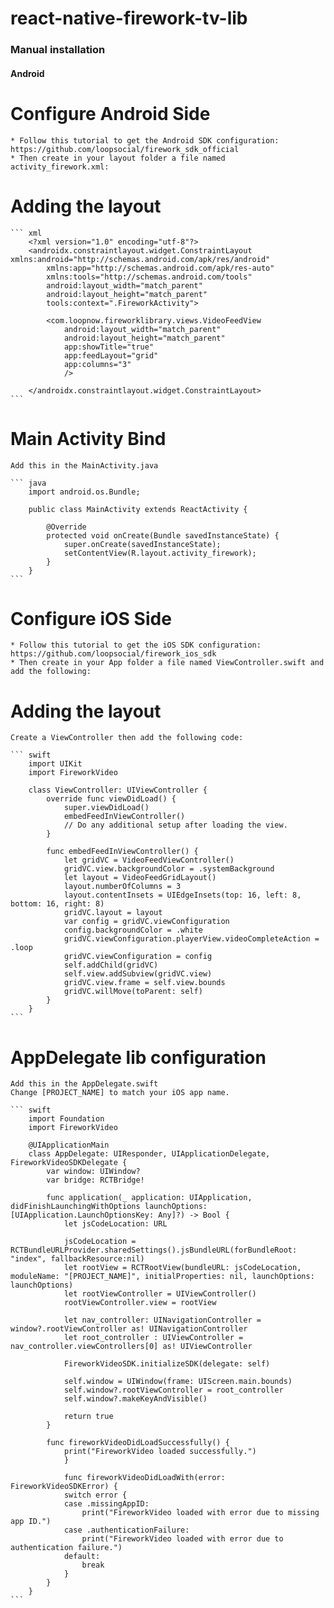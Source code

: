 
# react-native-firework-tv-lib

### Manual installation

#### Android

# Configure Android Side
    * Follow this tutorial to get the Android SDK configuration: https://github.com/loopsocial/firework_sdk_official
    * Then create in your layout folder a file named activity_firework.xml:

# Adding the layout
	``` xml
		<?xml version="1.0" encoding="utf-8"?>
		<androidx.constraintlayout.widget.ConstraintLayout xmlns:android="http://schemas.android.com/apk/res/android"
			xmlns:app="http://schemas.android.com/apk/res-auto"
			xmlns:tools="http://schemas.android.com/tools"
			android:layout_width="match_parent"
			android:layout_height="match_parent"
			tools:context=".FireworkActivity">

			<com.loopnow.fireworklibrary.views.VideoFeedView
				android:layout_width="match_parent"
				android:layout_height="match_parent"
				app:showTitle="true"
				app:feedLayout="grid"
				app:columns="3"
				/>

		</androidx.constraintlayout.widget.ConstraintLayout>
	```

# Main Activity Bind
    Add this in the MainActivity.java

    ``` java
		import android.os.Bundle;

		public class MainActivity extends ReactActivity {

			@Override
			protected void onCreate(Bundle savedInstanceState) {
				super.onCreate(savedInstanceState);
				setContentView(R.layout.activity_firework);
			}
		}
    ```

# Configure iOS Side
    * Follow this tutorial to get the iOS SDK configuration: https://github.com/loopsocial/firework_ios_sdk
    * Then create in your App folder a file named ViewController.swift and add the following:

# Adding the layout
    Create a ViewController then add the following code:

    ``` swift
        import UIKit
		import FireworkVideo

		class ViewController: UIViewController {
			override func viewDidLoad() {
				super.viewDidLoad()
				embedFeedInViewController()
				// Do any additional setup after loading the view.
			}
			
			func embedFeedInViewController() {
				let gridVC = VideoFeedViewController()
				gridVC.view.backgroundColor = .systemBackground
				let layout = VideoFeedGridLayout()
				layout.numberOfColumns = 3
				layout.contentInsets = UIEdgeInsets(top: 16, left: 8, bottom: 16, right: 8)
				gridVC.layout = layout
				var config = gridVC.viewConfiguration
				config.backgroundColor = .white
				gridVC.viewConfiguration.playerView.videoCompleteAction = .loop
				gridVC.viewConfiguration = config
				self.addChild(gridVC)
				self.view.addSubview(gridVC.view)
				gridVC.view.frame = self.view.bounds
				gridVC.willMove(toParent: self)
			}
		}
    ```

# AppDelegate lib configuration
    Add this in the AppDelegate.swift
	Change [PROJECT_NAME] to match your iOS app name.

    ``` swift
        import Foundation
		import FireworkVideo

		@UIApplicationMain
		class AppDelegate: UIResponder, UIApplicationDelegate, FireworkVideoSDKDelegate {
			var window: UIWindow?
			var bridge: RCTBridge!

			func application(_ application: UIApplication, didFinishLaunchingWithOptions launchOptions: [UIApplication.LaunchOptionsKey: Any]?) -> Bool {
				let jsCodeLocation: URL

				jsCodeLocation = RCTBundleURLProvider.sharedSettings().jsBundleURL(forBundleRoot: "index", fallbackResource:nil)
				let rootView = RCTRootView(bundleURL: jsCodeLocation, moduleName: "[PROJECT_NAME]", initialProperties: nil, launchOptions: launchOptions)
				let rootViewController = UIViewController()
				rootViewController.view = rootView
				
				let nav_controller: UINavigationController = window?.rootViewController as! UINavigationController
				let root_controller : UIViewController = nav_controller.viewControllers[0] as! UIViewController
				
				FireworkVideoSDK.initializeSDK(delegate: self)
				
				self.window = UIWindow(frame: UIScreen.main.bounds)
				self.window?.rootViewController = root_controller
				self.window?.makeKeyAndVisible()

				return true
			}
			
			func fireworkVideoDidLoadSuccessfully() {
				print("FireworkVideo loaded successfully.")
				}

				func fireworkVideoDidLoadWith(error: FireworkVideoSDKError) {
				switch error {
				case .missingAppID:
					print("FireworkVideo loaded with error due to missing app ID.")
				case .authenticationFailure:
					print("FireworkVideo loaded with error due to authentication failure.")
				default:
					break
				}
			}
		}
    ```
